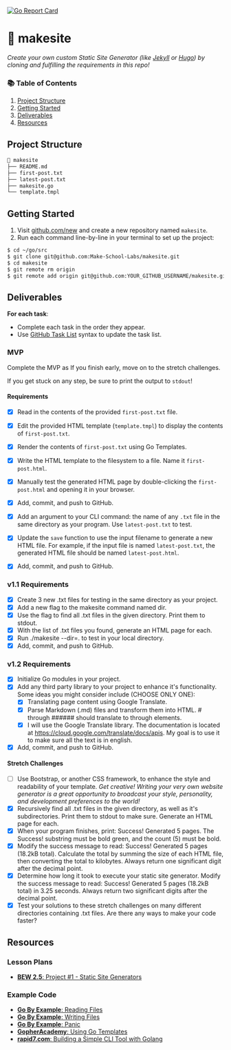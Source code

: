 [![Go Report Card](https://goreportcard.com/badge/github.com/omarsagoo/makesite)](https://goreportcard.com/report/github.com/omarsagoo/makesite)
# 🔗 makesite

_Create your own custom Static Site Generator (like [Jekyll](https://jekyllrb.com/) or [Hugo](https://gohugo.io/)) by cloning and fulfilling the requirements in this repo!_

### 📚 Table of Contents

1. [Project Structure](#project-structure)
2. [Getting Started](#getting-started)
3. [Deliverables](#deliverables)
4. [Resources](#resources)

## Project Structure

```bash
📂 makesite
├── README.md
├── first-post.txt
├── latest-post.txt
├── makesite.go
└── template.tmpl
```

## Getting Started

1. Visit [github.com/new](https://github.com/new) and create a new repository named `makesite`.
2. Run each command line-by-line in your terminal to set up the project:

```bash
$ cd ~/go/src
$ git clone git@github.com:Make-School-Labs/makesite.git
$ cd makesite
$ git remote rm origin
$ git remote add origin git@github.com:YOUR_GITHUB_USERNAME/makesite.git
```

## Deliverables

**For each task**:

- Complete each task in the order they appear.
- Use [GitHub Task List](https://help.github.com/en/github/managing-your-work-on-github/about-task-lists) syntax to update the task list.

### MVP

Complete the MVP as If you finish early, move on to the stretch challenges.

If you get stuck on any step, be sure to print the output to `stdout`!

#### Requirements

- [x] Read in the contents of the provided `first-post.txt` file.
- [x] Edit the provided HTML template (`template.tmpl`) to display the contents of `first-post.txt`.
- [x] Render the contents of `first-post.txt` using Go Templates.
- [x] Write the HTML template to the filesystem to a file. Name it `first-post.html`.
- [x] Manually test the generated HTML page by double-clicking the `first-post.html` and opening it in your browser.
- [x] Add, commit, and push to GitHub.
- [x] Add an argument to your CLI command: the name of any `.txt` file in the same directory as your program. Use `latest-post.txt` to test.
- [x] Update the `save` function to use the input filename to generate a new HTML file. For example, if the input file is named `latest-post.txt`, the generated HTML file should be named `latest-post.html`.
- [x] Add, commit, and push to GitHub.


### v1.1 Requirements
 - [x] Create 3 new .txt files for testing in the same directory as your project.
 - [x] Add a new flag to the makesite command named dir.
 - [x] Use the flag to find all .txt files in the given directory. Print them to stdout.
 - [x] With the list of .txt files you found, generate an HTML page for each.
 - [x] Run ./makesite --dir=. to test in your local directory.
 - [x] Add, commit, and push to GitHub.

 ### v1.2 Requirements
 - [x] Initialize Go modules in your project.
 - [x] Add any third party library to your project to enhance it's functionality. Some ideas you might consider include (CHOOSE ONLY ONE):
    - [x] Translating page content using Google Translate.
    - [x] Parse Markdown (.md) files and transform them into HTML. # through ###### should translate to through  elements.
    - [x] I will use the Google Translate library. The documentation is located at https://cloud.google.com/translate/docs/apis. My goal is to use it to make sure all the text is in english.
 - [x] Add, commit, and push to GitHub.

#### Stretch Challenges

- [ ] Use Bootstrap, or another CSS framework, to enhance the style and readability of your template. _Get creative! Writing your very own website generator is a great opportunity to broadcast your style, personality, and development preferences to the world!_
- [x] Recursively find all .txt files in the given directory, as well as it's subdirectories. Print them to stdout to make sure. Generate an HTML page for each.
- [x] When your program finishes, print: Success! Generated 5 pages. The Success! substring must be bold green, and the count (5) must be bold.
- [x] Modify the success message to read: Success! Generated 5 pages (18.2kB total). Calculate the total by summing the size of each HTML file, then converting the total to kilobytes. Always return one significant digit after the decimal point.
- [x] Determine how long it took to execute your static site generator. Modify the success message to read: Success! Generated 5 pages (18.2kB total) in 3.25 seconds. Always return two significant digits after the decimal point.
- [x] Test your solutions to these stretch challenges on many different directories containing .txt files. Are there any ways to make your code faster?

## Resources

### Lesson Plans

- [**BEW 2.5**: Project #1 - Static Site Generators](https://make-school-courses.github.io/BEW-2.5-Strongly-Typed-Ecosystems/#/Lessons/SSGProject)

### Example Code

- [**Go By Example**: Reading Files](https://gobyexample.com/reading-files)
- [**Go By Example**: Writing Files](https://gobyexample.com/writing-files)
- [**Go By Example**: Panic](https://gobyexample.com/panic)
- [**GopherAcademy**: Using Go Templates](https://blog.gopheracademy.com/advent-2017/using-go-templates/)
- [**rapid7.com**: Building a Simple CLI Tool with Golang](https://blog.rapid7.com/2016/08/04/build-a-simple-cli-tool-with-golang/)
